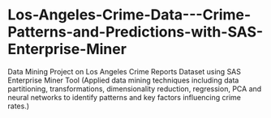# Los-Angeles-Crime-Data---Crime-Patterns-and-Predictions-with-SAS-Enterprise-Miner
Data Mining Project on Los Angeles Crime Reports Dataset using SAS Enterprise Miner Tool (Applied data mining techniques including data partitioning, transformations, dimensionality reduction, regression, PCA and neural networks to identify patterns and key factors influencing crime rates.)
